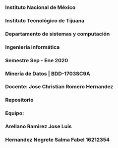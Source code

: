### Instituto Nacional de México
### Instituto Tecnológico de Tijuana
### Departamento de sistemas y computación

###  Ingeniería informática
###  Semestre Sep - Ene 2020

###  Minería de Datos | BDD-1703SC9A
###  Docente: Jose Christian Romero Hernandez

###   Repositorio

###   Equipo:
###  Arellano  Ramirez Jose Luis 
###   Hernandez Negrete Salma Fabel 16212354



